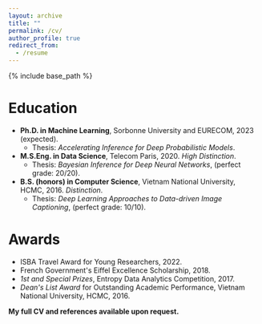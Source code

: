 ```yaml
---
layout: archive
title: ""
permalink: /cv/
author_profile: true
redirect_from:
  - /resume
---
```


{% include base_path %}

Education
======
* **Ph.D. in Machine Learning**, Sorbonne University and EURECOM, 2023 (expected).
  * Thesis: *Accelerating Inference for Deep Probabilistic Models*.
* **M.S.Eng. in Data Science**, Telecom Paris, 2020. *High Distinction*.
  * Thesis: *Bayesian Inference for Deep Neural Networks*, (perfect grade: 20/20).
* **B.S. (honors) in Computer Science**, Vietnam National University, HCMC, 2016. *Distinction*.
  * Thesis: *Deep Learning Approaches to Data-driven Image Captioning*, (perfect grade: 10/10).


Awards
======
* ISBA Travel Award for Young Researchers, 2022.
* French Government's Eiffel Excellence Scholarship, 2018.
* *1st and Special Prizes*, Entropy Data Analytics Competition, 2017.
* *Dean's List Award* for Outstanding Academic Performance, Vietnam National University, HCMC, 2016.

**My full CV and references available upon request.**
